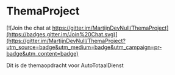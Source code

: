 # ThemaProject

[![Join the chat at https://gitter.im/MartijnDevNull/ThemaProject](https://badges.gitter.im/Join%20Chat.svg)](https://gitter.im/MartijnDevNull/ThemaProject?utm_source=badge&utm_medium=badge&utm_campaign=pr-badge&utm_content=badge)

Dit is de themaopdracht voor AutoTotaalDienst